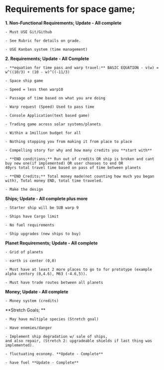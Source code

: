 # Requirements for space game;

**1. Non-Functional Requirements; Update - All complete**
	
	- Must USE Git/Github
	
	- See Rubric for details on grade.
	
	- USE Kanban system (time management)
	
**2. Requirements; Update - All Complete**

	- **equation for time pass and warp travel:** BASIC EQUATION - v(w) = w^((10/3) + (10 - w)^((-11/3)

	- Space ship game
	
	- Speed = less then warp10
	
	- Passage of time based on what you are doing
	
	- Warp request (Speed) Used to pass time
	
	- Console Application(text based game)
	
	- Trading game across solar systems/planets
	
	- Within a 1million budget for all
	
	- Nothing stopping you from making it from place to place
	
	- Compelling story for why and how many credits you **start with**
	
	- **END conditions;** Run out of credits OR ship is broken and cant buy new one(if implemented) OR user chooses to end OR
	40yrs total travel time based on pass of time between planets
	
	- **END Credits;** Total money made(not counting how much you began with), Total money END, total time traveled.
	
	- Make the design
	
**Ships; Update - All complete plus more**

	- Starter ship will be SUB warp 9
	
	- Ships have Cargo limit
	
	- No fuel requirements
	
	- Ship upgrades (new ships to buy)
	
**Planet Requirements; Update - All complete**
	
	- Grid of planets
	
	- earth is center (0,0)

	- Must have at least 2 more places to go to for prototype (example alpha centory (0,4.6), M63 (-4.6,5)).
	
	- Must have trade routes between all planets 
	
**Money; Update - All complete**

	- Money system (credits)
	
**Stretch Goals; **

	- May have multiple species (Stretch goal)
	
	- Have enemies/danger
	
	- Implement ship degradation w/ sale of ships, 
	and also repair, (Stretch 2: upgradeable shields if last thing was implemented).
	
	- fluctuating economy. **Update - Complete**
	
	- have fuel **Update - Complete**

	
	
	
	
	